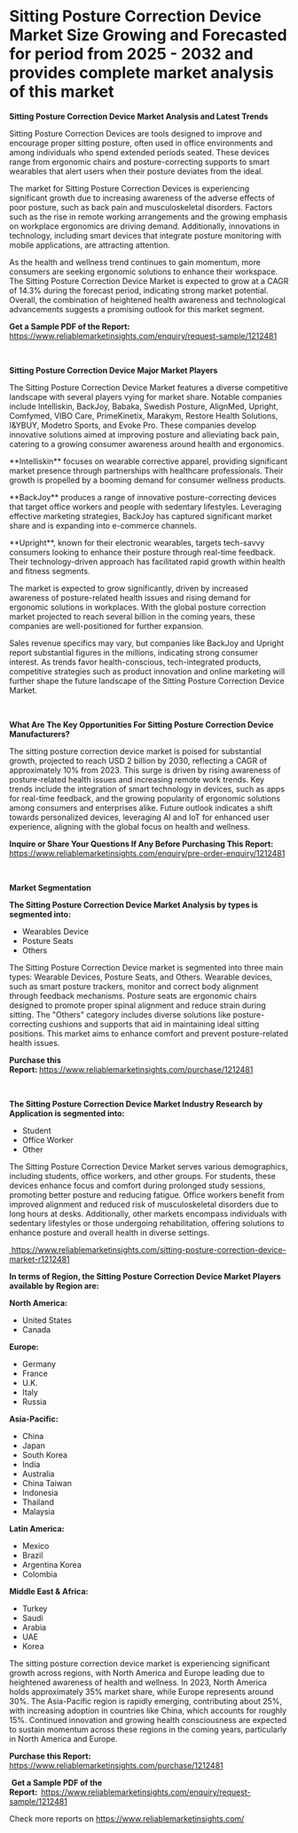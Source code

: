 <p><h1>Sitting Posture Correction Device Market Size Growing and Forecasted for period from 2025 - 2032 and provides complete market analysis of this market</h1></p><p><strong>Sitting Posture Correction Device Market Analysis and Latest Trends</strong></p>
<p><p>Sitting Posture Correction Devices are tools designed to improve and encourage proper sitting posture, often used in office environments and among individuals who spend extended periods seated. These devices range from ergonomic chairs and posture-correcting supports to smart wearables that alert users when their posture deviates from the ideal. </p><p>The market for Sitting Posture Correction Devices is experiencing significant growth due to increasing awareness of the adverse effects of poor posture, such as back pain and musculoskeletal disorders. Factors such as the rise in remote working arrangements and the growing emphasis on workplace ergonomics are driving demand. Additionally, innovations in technology, including smart devices that integrate posture monitoring with mobile applications, are attracting attention.</p><p>As the health and wellness trend continues to gain momentum, more consumers are seeking ergonomic solutions to enhance their workspace. The Sitting Posture Correction Device Market is expected to grow at a CAGR of 14.3% during the forecast period, indicating strong market potential. Overall, the combination of heightened health awareness and technological advancements suggests a promising outlook for this market segment.</p></p>
<p><strong>Get a Sample PDF of the Report:&nbsp;</strong> <a href="https://www.reliablemarketinsights.com/enquiry/request-sample/1212481?utm_campaign=2943&utm_medium=2&utm_source=Github&utm_content=ia&utm_term=24032025&utm_id=sitting-posture-correction-device">https://www.reliablemarketinsights.com/enquiry/request-sample/1212481</a></p>
<p>&nbsp;</p>
<p><strong>Sitting Posture Correction Device Major Market Players</strong></p>
<p><p>The Sitting Posture Correction Device Market features a diverse competitive landscape with several players vying for market share. Notable companies include Intelliskin, BackJoy, Babaka, Swedish Posture, AlignMed, Upright, Comfymed, VIBO Care, PrimeKinetix, Marakym, Restore Health Solutions, I&YBUY, Modetro Sports, and Evoke Pro. These companies develop innovative solutions aimed at improving posture and alleviating back pain, catering to a growing consumer awareness around health and ergonomics.</p><p>**Intelliskin** focuses on wearable corrective apparel, providing significant market presence through partnerships with healthcare professionals. Their growth is propelled by a booming demand for consumer wellness products. </p><p>**BackJoy** produces a range of innovative posture-correcting devices that target office workers and people with sedentary lifestyles. Leveraging effective marketing strategies, BackJoy has captured significant market share and is expanding into e-commerce channels.</p><p>**Upright**, known for their electronic wearables, targets tech-savvy consumers looking to enhance their posture through real-time feedback. Their technology-driven approach has facilitated rapid growth within health and fitness segments.</p><p>The market is expected to grow significantly, driven by increased awareness of posture-related health issues and rising demand for ergonomic solutions in workplaces. With the global posture correction market projected to reach several billion in the coming years, these companies are well-positioned for further expansion.</p><p>Sales revenue specifics may vary, but companies like BackJoy and Upright report substantial figures in the millions, indicating strong consumer interest. As trends favor health-conscious, tech-integrated products, competitive strategies such as product innovation and online marketing will further shape the future landscape of the Sitting Posture Correction Device Market.</p></p>
<p>&nbsp;</p>
<p><strong>What Are The Key Opportunities For Sitting Posture Correction Device Manufacturers?</strong></p>
<p><p>The sitting posture correction device market is poised for substantial growth, projected to reach USD 2 billion by 2030, reflecting a CAGR of approximately 10% from 2023. This surge is driven by rising awareness of posture-related health issues and increasing remote work trends. Key trends include the integration of smart technology in devices, such as apps for real-time feedback, and the growing popularity of ergonomic solutions among consumers and enterprises alike. Future outlook indicates a shift towards personalized devices, leveraging AI and IoT for enhanced user experience, aligning with the global focus on health and wellness.</p></p>
<p><strong>Inquire or Share Your Questions If Any Before Purchasing This Report:</strong> <a href="https://www.reliablemarketinsights.com/enquiry/pre-order-enquiry/1212481?utm_campaign=2943&utm_medium=2&utm_source=Github&utm_content=ia&utm_term=24032025&utm_id=sitting-posture-correction-device">https://www.reliablemarketinsights.com/enquiry/pre-order-enquiry/1212481</a></p>
<p>&nbsp;</p>
<p><strong>Market Segmentation</strong></p>
<p><strong>The Sitting Posture Correction Device Market Analysis by types is segmented into:</strong></p>
<p><ul><li>Wearables Device</li><li>Posture Seats</li><li>Others</li></ul></p>
<p><p>The Sitting Posture Correction Device market is segmented into three main types: Wearable Devices, Posture Seats, and Others. Wearable devices, such as smart posture trackers, monitor and correct body alignment through feedback mechanisms. Posture seats are ergonomic chairs designed to promote proper spinal alignment and reduce strain during sitting. The "Others" category includes diverse solutions like posture-correcting cushions and supports that aid in maintaining ideal sitting positions. This market aims to enhance comfort and prevent posture-related health issues.</p></p>
<p><strong>Purchase this Report:&nbsp;</strong><a href="https://www.reliablemarketinsights.com/purchase/1212481?utm_campaign=2943&utm_medium=2&utm_source=Github&utm_content=ia&utm_term=24032025&utm_id=sitting-posture-correction-device">https://www.reliablemarketinsights.com/purchase/1212481</a></p>
<p>&nbsp;</p>
<p><strong>The Sitting Posture Correction Device Market Industry Research by Application is segmented into:</strong></p>
<p><ul><li>Student</li><li>Office Worker</li><li>Other</li></ul></p>
<p><p>The Sitting Posture Correction Device Market serves various demographics, including students, office workers, and other groups. For students, these devices enhance focus and comfort during prolonged study sessions, promoting better posture and reducing fatigue. Office workers benefit from improved alignment and reduced risk of musculoskeletal disorders due to long hours at desks. Additionally, other markets encompass individuals with sedentary lifestyles or those undergoing rehabilitation, offering solutions to enhance posture and overall health in diverse settings.</p></p>
<p><a href="https://www.reliablemarketinsights.com/sitting-posture-correction-device-market-r1212481?utm_campaign=2943&utm_medium=2&utm_source=Github&utm_content=ia&utm_term=24032025&utm_id=sitting-posture-correction-device">&nbsp;https://www.reliablemarketinsights.com/sitting-posture-correction-device-market-r1212481</a></p>
<p><strong>In terms of Region, the Sitting Posture Correction Device Market Players available by Region are:</strong></p>
<p>
    <p> <strong> North America: </strong>
        <ul>
            <li>United States</li>
            <li>Canada</li>
        </ul>
        </p> 
    <p> <strong> Europe: </strong>
        <ul>
            <li>Germany</li>
            <li>France</li>
            <li>U.K.</li>
            <li>Italy</li>
            <li>Russia</li>
        </ul>
        </p> 
    <p> <strong> Asia-Pacific: </strong>
        <ul>
            <li>China</li>
            <li>Japan</li>
            <li>South Korea</li>
            <li>India</li>
            <li>Australia</li>
            <li>China Taiwan</li>
            <li>Indonesia</li>
            <li>Thailand</li>
            <li>Malaysia</li>
        </ul>
        </p> 
    <p> <strong> Latin America: </strong>
        <ul>
            <li>Mexico</li>
            <li>Brazil</li>
            <li>Argentina Korea</li>
            <li>Colombia</li>
        </ul>
        </p> 
    <p> <strong> Middle East & Africa: </strong>
        <ul>
            <li>Turkey</li>
            <li>Saudi</li>
            <li>Arabia</li>
            <li>UAE</li>
            <li>Korea</li>
        </ul>
    </p>
    </p>
<p><p>The sitting posture correction device market is experiencing significant growth across regions, with North America and Europe leading due to heightened awareness of health and wellness. In 2023, North America holds approximately 35% market share, while Europe represents around 30%. The Asia-Pacific region is rapidly emerging, contributing about 25%, with increasing adoption in countries like China, which accounts for roughly 15%. Continued innovation and growing health consciousness are expected to sustain momentum across these regions in the coming years, particularly in North America and Europe.</p></p>
<p><strong>Purchase this Report: </strong><a href="https://www.reliablemarketinsights.com/purchase/1212481?utm_campaign=2943&utm_medium=2&utm_source=Github&utm_content=ia&utm_term=24032025&utm_id=sitting-posture-correction-device">https://www.reliablemarketinsights.com/purchase/1212481</a></p>
<p>&nbsp;<strong>Get a Sample PDF of the Report:&nbsp;&nbsp;</strong><a href="https://www.reliablemarketinsights.com/enquiry/request-sample/1212481?utm_campaign=2943&utm_medium=2&utm_source=Github&utm_content=ia&utm_term=24032025&utm_id=sitting-posture-correction-device">https://www.reliablemarketinsights.com/enquiry/request-sample/1212481</a></p>
<p><strong></strong></p>
<p>Check more reports on <a href="https://www.reliablemarketinsights.com/?utm_campaign=2943&utm_medium=2&utm_source=Github&utm_content=ia&utm_term=24032025&utm_id=sitting-posture-correction-device">https://www.reliablemarketinsights.com/</a></p>